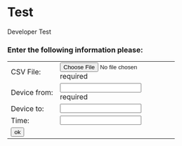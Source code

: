  <html>
 
   <script src="https://ajax.googleapis.com/ajax/libs/angularjs/1.6.4/angular.min.js"></script> 
   <script type="text/javascript" src="classes.js"></script>
   <script type="text/javascript" src="graph.js"></script>
<script type="text/javascript" src="findPath.js"></script>

<script>
  
  function validateForm() {
  
     
     var csv = document.forms["myForm"]["csv"].value;
     // read CSV file content and save it to Graph
-    
+   // var graph = readCSV(); 
 //graph.print();
   
   // Get entered data
   var x = document.forms["myForm"]["from"].value;
   var y = document.forms["myForm"]["to"].value;
   var t = document.forms["myForm"]["time"].value;
   
-  
+  //findPath(graph,x,y,t);
   
      
   } 
</script>

 <body ng-app=""> 
 
 # Test
Developer Test


 <h3>Enter the following information please:</h3>
 
 <form name="myForm">
  <table >
  <tr>
   
   <td >CSV File:</td>
   <td ><input type="file" name="csv" id="csv" onchange="" ng-model="csv" required/>
   <div id="csvError" ng-show="myForm.csv.$untouched">required</div>
   </td>
   
  </tr>
  <tr>
   <td >Device from: </td>
   <td ><input type="text" name="from" ng-model="from" required>
    <div id="fromError" ng-show="myForm.from.$invalid">required</div></td>
  </tr>
   <tr><td >Device to: </td><td ><input type="text" name="to"></td></tr>
   <tr><td >Time: </td><td ><input type="text" name="time"></td></tr>
  
  <tr><td  colspan="2"><input type="button" onclick="validateForm()" value="ok" /></td></tr>
  
  </table>
  
 </form>
 </body>
</html>
